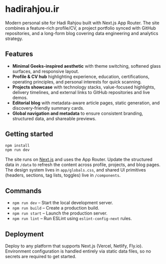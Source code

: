 # hadirahjou.ir

Modern personal site for Hadi Rahjou built with Next.js App Router. The site combines a
feature-rich profile/CV, a project portfolio synced with GitHub repositories, and a long-form
blog covering data engineering and analytics strategy.

## Features

- **Minimal Geeks-inspired aesthetic** with theme switching, softened glass surfaces, and responsive
  layout.
- **Profile & CV hub** highlighting experience, education, certifications, operating principles, and
  personal interests for quick scanning.
- **Projects showcase** with technology stacks, value-focused highlights, delivery timelines, and
  external links to GitHub repositories and live demos.
- **Editorial blog** with metadata-aware article pages, static generation, and discovery-friendly
  summary cards.
- **Global navigation and metadata** to ensure consistent branding, structured data, and shareable
  previews.

## Getting started

```bash
npm install
npm run dev
```

The site runs on [Next.js](https://nextjs.org/) and uses the App Router. Update the structured data in
`/data` to refresh the content across profile, projects, and blog pages. The design system lives in
`app/globals.css`, and shared UI primitives (headers, sections, tag lists, toggles) live in
`/components`.

## Commands

- `npm run dev` – Start the local development server.
- `npm run build` – Create a production build.
- `npm run start` – Launch the production server.
- `npm run lint` – Run ESLint using `eslint-config-next` rules.

## Deployment

Deploy to any platform that supports Next.js (Vercel, Netlify, Fly.io). Environment configuration is
handled entirely via static data files, so no secrets are required to get started.
